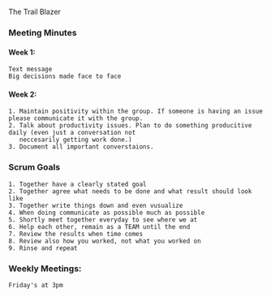 The Trail Blazer 

### Meeting Minutes 
#### Week 1: 

    
    Text message
    Big decisions made face to face

#### Week 2: 

    1. Maintain positivity within the group. If someone is having an issue please communicate it with the group. 
    2. Talk about productivity issues. Plan to do something producitive daily (even just a conversation not 
       neccesarily getting work done.)
    3. Document all important converstaions. 
    
### Scrum Goals
 
    1. Together have a clearly stated goal
    2. Together agree what needs to be done and what result should look like
    3. Together write things down and even vusualize
    4. When doing communicate as possible much as possible
    5. Shortly meet together everyday to see where we at 
    6. Help each other, remain as a TEAM until the end
    7. Review the results when time comes
    8. Review also how you worked, not what you worked on
    9. Rinse and repeat 

### Weekly Meetings:

    Friday's at 3pm 
